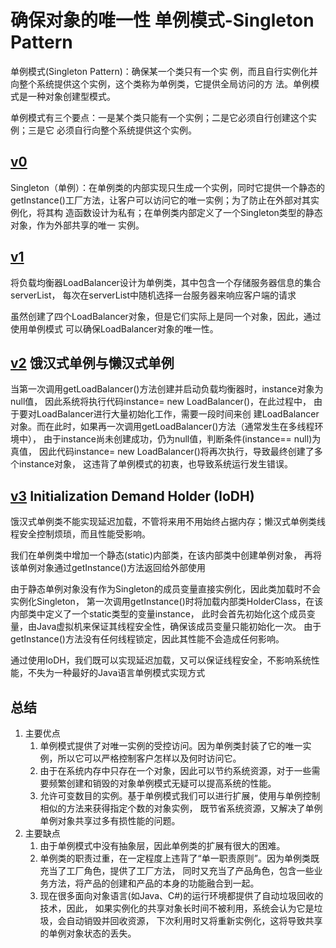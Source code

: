 # 确保对象的唯一性 单例模式-Singleton Pattern

单例模式(Singleton Pattern)：确保某一个类只有一个实
例，而且自行实例化并向整个系统提供这个实例，这个类称为单例类，它提供全局访问的方
法。单例模式是一种对象创建型模式。

单例模式有三个要点：一是某个类只能有一个实例；二是它必须自行创建这个实例；三是它
必须自行向整个系统提供这个实例。

## [v0](v0)
Singleton（单例）：在单例类的内部实现只生成一个实例，同时它提供一个静态的
getInstance()工厂方法，让客户可以访问它的唯一实例；为了防止在外部对其实例化，将其构
造函数设计为私有；在单例类内部定义了一个Singleton类型的静态对象，作为外部共享的唯一
实例。

## [v1](v1)
将负载均衡器LoadBalancer设计为单例类，其中包含一个存储服务器信息的集合serverList，
每次在serverList中随机选择一台服务器来响应客户端的请求

虽然创建了四个LoadBalancer对象，但是它们实际上是同一个对象，因此，通过使用单例模式
可以确保LoadBalancer对象的唯一性。

## [v2](v2) 饿汉式单例与懒汉式单例

当第一次调用getLoadBalancer()方法创建并启动负载均衡器时，instance对象为null值，
因此系统将执行代码instance= new LoadBalancer()，在此过程中，
由于要对LoadBalancer进行大量初始化工作，需要一段时间来创
建LoadBalancer对象。而在此时，如果再一次调用getLoadBalancer()方法（通常发生在多线程环境中），
由于instance尚未创建成功，仍为null值，判断条件(instance== null)为真值，
因此代码instance= new LoadBalancer()将再次执行，导致最终创建了多个instance对象，
这违背了单例模式的初衷，也导致系统运行发生错误。

## [v3](v3) Initialization Demand Holder (IoDH)

饿汉式单例类不能实现延迟加载，不管将来用不用始终占据内存；懒汉式单例类线程安全控制烦琐，而且性能受影响。

我们在单例类中增加一个静态(static)内部类，在该内部类中创建单例对象，
再将该单例对象通过getInstance()方法返回给外部使用

由于静态单例对象没有作为Singleton的成员变量直接实例化，因此类加载时不会实例化Singleton，
第一次调用getInstance()时将加载内部类HolderClass，在该内部类中定义了一个static类型的变量instance，
此时会首先初始化这个成员变量，由Java虚拟机来保证其线程安全性，确保该成员变量只能初始化一次。
由于getInstance()方法没有任何线程锁定，因此其性能不会造成任何影响。

通过使用IoDH，我们既可以实现延迟加载，又可以保证线程安全，不影响系统性能，不失为一种最好的Java语言单例模式实现方式

## 总结

1. 主要优点
    1. 单例模式提供了对唯一实例的受控访问。因为单例类封装了它的唯一实例，所以它可以严格控制客户怎样以及何时访问它。
    2. 由于在系统内存中只存在一个对象，因此可以节约系统资源，对于一些需要频繁创建和销毁的对象单例模式无疑可以提高系统的性能。
    3. 允许可变数目的实例。基于单例模式我们可以进行扩展，使用与单例控制相似的方法来获得指定个数的对象实例，
    既节省系统资源，又解决了单例单例对象共享过多有损性能的问题。
2. 主要缺点
    1. 由于单例模式中没有抽象层，因此单例类的扩展有很大的困难。
    2. 单例类的职责过重，在一定程度上违背了“单一职责原则”。因为单例类既充当了工厂角色，提供了工厂方法，
    同时又充当了产品角色，包含一些业务方法，将产品的创建和产品的本身的功能融合到一起。
    3. 现在很多面向对象语言(如Java、C#)的运行环境都提供了自动垃圾回收的技术，因此，
    如果实例化的共享对象长时间不被利用，系统会认为它是垃圾，会自动销毁并回收资源，
    下次利用时又将重新实例化，这将导致共享的单例对象状态的丢失。